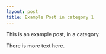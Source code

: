 ```yaml
---
layout: post
title: Example Post in category 1
---
```


This is an example post, in a category.

There is more text here.
